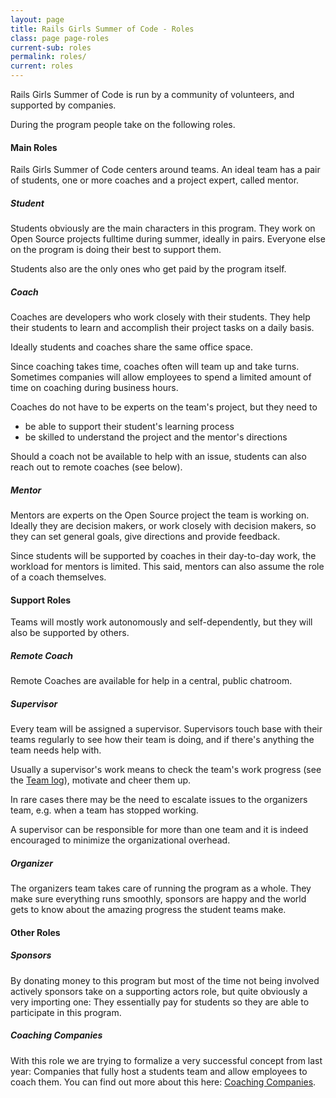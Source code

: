 ```yaml
---
layout: page
title: Rails Girls Summer of Code - Roles
class: page page-roles
current-sub: roles
permalink: roles/
current: roles
---
```


Rails Girls Summer of Code is run by a community of volunteers, and supported
by companies.

During the program people take on the following roles.


#### Main Roles

Rails Girls Summer of Code centers around teams. An ideal team has a pair of
students, one or more coaches and a project expert, called mentor.

##### Student

Students obviously are the main characters in this program. They work on Open
Source projects fulltime during summer, ideally in pairs. Everyone else on the
program is doing their best to support them.

Students also are the only ones who get paid by the program itself.

##### Coach

Coaches are developers who work closely with their students. They help their
students to learn and accomplish their project tasks on a daily basis.

Ideally students and coaches share the same office space.

Since coaching takes time, coaches often will team up and take turns. Sometimes
companies will allow employees to spend a limited amount of time on coaching
during business hours.

Coaches do not have to be experts on the team's project, but they need to

* be able to support their student's learning process
* be skilled to understand the project and the mentor's directions

Should a coach not be available to help with an issue, students can also reach
out to remote coaches (see below).


##### Mentor

Mentors are experts on the Open Source project the team is working on. Ideally
they are decision makers, or work closely with decision makers, so they can set
general goals, give directions and provide feedback.

Since students will be supported by coaches in their day-to-day work, the
workload for mentors is limited. This said, mentors can also assume the role of
a coach themselves.


#### Support Roles

Teams will mostly work autonomously and self-dependently, but they will also
be supported by others.


##### Remote Coach

Remote Coaches are available for help in a central, public chatroom.


##### Supervisor

Every team will be assigned a supervisor. Supervisors touch base with their
teams regularly to see how their team is doing, and if there's anything the
team needs help with.

Usually a supervisor's work means to check the team's work progress (see
the [Team log](/team-log)), motivate and cheer them up.

In rare cases there may be the need to escalate issues to the organizers
team, e.g. when a team has stopped working.

A supervisor can be responsible for more than one team and it is indeed
encouraged to minimize the organizational overhead.


##### Organizer

The organizers team takes care of running the program as a whole. They
make sure everything runs smoothly, sponsors are happy and the world gets
to know about the amazing progress the student teams make.


#### Other Roles

##### Sponsors

By donating money to this program but most of the time not being involved
actively sponsors take on a supporting actors role, but quite obviously a very
importing one: They essentially pay for students so they are able to
participate in this program.

##### Coaching Companies

With this role we are trying to formalize a very successful concept from last
year: Companies that fully host a students team and allow employees to coach
them. You can find out more about this here: [Coaching Companies](/coaching-companies).






